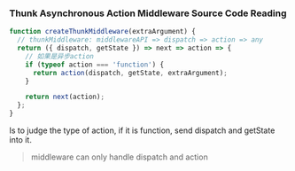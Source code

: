 ### Thunk Asynchronous Action Middleware Source Code Reading
```ts
function createThunkMiddleware(extraArgument) {
  // thunkMiddleware: middlewareAPI => dispatch => action => any
  return ({ dispatch, getState }) => next => action => {
    // 如果是异步action
    if (typeof action === 'function') {
      return action(dispatch, getState, extraArgument);
    }

    return next(action);
  };
}
```
Is to judge the type of action, if it is function, send dispatch and getState into it.
> middleware can only handle dispatch and action